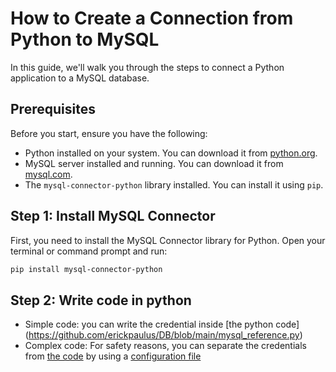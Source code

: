 # How to Create a Connection from Python to MySQL

In this guide, we'll walk you through the steps to connect a Python application to a MySQL database.

## Prerequisites

Before you start, ensure you have the following:

- Python installed on your system. You can download it from [python.org](https://www.python.org/).
- MySQL server installed and running. You can download it from [mysql.com](https://www.mysql.com/).
- The `mysql-connector-python` library installed. You can install it using `pip`.

## Step 1: Install MySQL Connector

First, you need to install the MySQL Connector library for Python. Open your terminal or command prompt and run:

```sh
pip install mysql-connector-python  
```

## Step 2: Write code in python
- Simple code: you can write the credential inside [the python code] (https://github.com/erickpaulus/DB/blob/main/mysql_reference.py)
- Complex code: For safety reasons, you can separate the credentials from [the code](https://github.com/erickpaulus/DB/blob/main/connect_mysql.py) by using a [configuration file](https://github.com/erickpaulus/DB/blob/main/config.ini)
